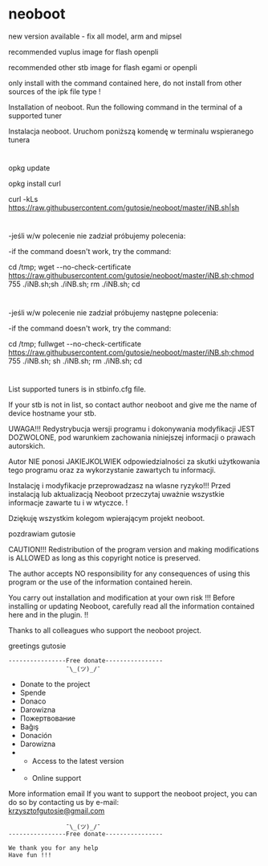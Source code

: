 # neoboot
new version available - fix all model, arm and mipsel

recommended vuplus image for flash openpli

recommended other stb image for flash egami or openpli

only install with the command contained here, do not install from other sources of the ipk file type !

Installation of neoboot.  Run the following command in the terminal of a supported tuner 
 
Instalacja neoboot. Uruchom poniższą komendę w terminalu wspieranego tunera

#

opkg update 

opkg install curl 

curl -kLs https://raw.githubusercontent.com/gutosie/neoboot/master/iNB.sh|sh

#

-jeśli w/w polecenie nie zadział próbujemy polecenia:

-if the command doesn't work, try the command:


cd /tmp; wget --no-check-certificate https://raw.githubusercontent.com/gutosie/neoboot/master/iNB.sh;chmod 755 ./iNB.sh;sh ./iNB.sh; rm ./iNB.sh; cd 

#

-jeśli w/w polecenie nie zadział próbujemy następne polecenia:

-if the command doesn't work, try the command:

cd /tmp; fullwget --no-check-certificate https://raw.githubusercontent.com/gutosie/neoboot/master/iNB.sh;chmod 755 ./iNB.sh; sh ./iNB.sh; rm ./iNB.sh; cd

#


List supported tuners is in stbinfo.cfg file. 

If your stb is not in list, so contact author neoboot and give me the name of device hostname your stb.


UWAGA!!! 
 Redystrybucja wersji programu i dokonywania modyfikacji JEST DOZWOLONE, pod warunkiem zachowania niniejszej informacji o prawach autorskich. 

Autor NIE ponosi JAKIEJKOLWIEK odpowiedzialności za skutki użytkowania tego programu oraz za wykorzystanie zawartych tu informacji.

Instalację i modyfikacje przeprowadzasz na wlasne ryzyko!!! Przed instalacją lub aktualizacją Neoboot przeczytaj uważnie wszystkie informacje zawarte tu i w wtyczce. !

Dziękuję wszystkim kolegom wpierającym projekt neoboot.

pozdrawiam gutosie

CAUTION!!!
  Redistribution of the program version and making modifications is ALLOWED as long as this copyright notice is preserved.

The author accepts NO responsibility for any consequences of using this program or the use of the information contained herein.

You carry out installation and modification at your own risk !!! Before installing or updating Neoboot, carefully read all the information contained here and in the plugin. !!

Thanks to all colleagues who support the neoboot project.

greetings gutosie

    ----------------Free donate----------------   
                    ¯\_(ツ)_/¯ 
*    Donate to the project
*    Spende
*    Donaco
*    Darowizna
*    Пожертвование    
*    Bağış
*    Donación  
*    Darowizna
*    - Access to the latest version 
*    - Online support 

More information email 
If you want to support the neoboot project, you can do so by contacting us by e-mail:         
krzysztofgutosie@gmail.com    

                    ¯\_(ツ)_/¯ 
    ----------------Free donate----------------   

    We thank you for any help                 
    Have fun !!!
